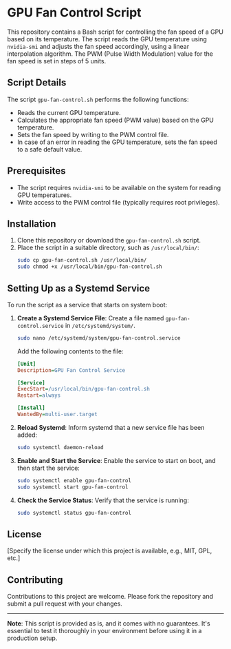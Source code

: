 # GPU Fan Control Script

This repository contains a Bash script for controlling the fan speed of a GPU based on its temperature. The script reads the GPU temperature using `nvidia-smi` and adjusts the fan speed accordingly, using a linear interpolation algorithm. The PWM (Pulse Width Modulation) value for the fan speed is set in steps of 5 units.

## Script Details

The script `gpu-fan-control.sh` performs the following functions:
- Reads the current GPU temperature.
- Calculates the appropriate fan speed (PWM value) based on the GPU temperature.
- Sets the fan speed by writing to the PWM control file.
- In case of an error in reading the GPU temperature, sets the fan speed to a safe default value.

## Prerequisites

- The script requires `nvidia-smi` to be available on the system for reading GPU temperatures.
- Write access to the PWM control file (typically requires root privileges).

## Installation

1. Clone this repository or download the `gpu-fan-control.sh` script.
2. Place the script in a suitable directory, such as `/usr/local/bin/`:
   ```bash
   sudo cp gpu-fan-control.sh /usr/local/bin/
   sudo chmod +x /usr/local/bin/gpu-fan-control.sh
   ```

## Setting Up as a Systemd Service

To run the script as a service that starts on system boot:

1. **Create a Systemd Service File**: Create a file named `gpu-fan-control.service` in `/etc/systemd/system/`.

   ```bash
   sudo nano /etc/systemd/system/gpu-fan-control.service
   ```

   Add the following contents to the file:

   ```ini
   [Unit]
   Description=GPU Fan Control Service

   [Service]
   ExecStart=/usr/local/bin/gpu-fan-control.sh
   Restart=always

   [Install]
   WantedBy=multi-user.target
   ```

2. **Reload Systemd**: Inform systemd that a new service file has been added:

   ```bash
   sudo systemctl daemon-reload
   ```

3. **Enable and Start the Service**: Enable the service to start on boot, and then start the service:

   ```bash
   sudo systemctl enable gpu-fan-control
   sudo systemctl start gpu-fan-control
   ```

4. **Check the Service Status**: Verify that the service is running:

   ```bash
   sudo systemctl status gpu-fan-control
   ```

## License

[Specify the license under which this project is available, e.g., MIT, GPL, etc.]

## Contributing

Contributions to this project are welcome. Please fork the repository and submit a pull request with your changes.

---

**Note**: This script is provided as is, and it comes with no guarantees. It's essential to test it thoroughly in your environment before using it in a production setup.
